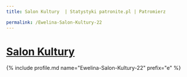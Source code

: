 ```yaml
---
title: Salon Kultury  | Statystyki patronite.pl | Patromierz

permalink: /Ewelina-Salon-Kultury-22
---
```


# [Salon Kultury ](https://patronite.pl/Ewelina-Salon-Kultury-22)

{% include profile.md name="Ewelina-Salon-Kultury-22" prefix="e" %}
